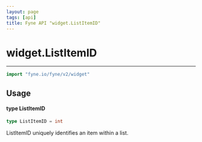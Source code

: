 ```yaml
---
layout: page
tags: [api]
title: Fyne API "widget.ListItemID"
---
```


# widget.ListItemID
---
```go
import "fyne.io/fyne/v2/widget"
```

## Usage

#### type ListItemID

```go
type ListItemID = int
```

ListItemID uniquely identifies an item within a list.
